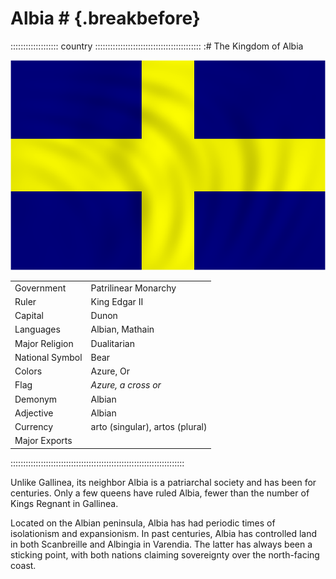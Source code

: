 # Albia #                                               {.breakbefore}

::::::::::::::::::: country ::::::::::::::::::::::::::::::::::::::::::
:# The Kingdom of Albia

![The flag of Albia](assets/Flags/Albia.png "The flag of Albia")

|                 |                                 |
| :-------------- | :------------------------------ |
| Government      | Patrilinear Monarchy            |
| Ruler           | King Edgar II                   |
| Capital         | Dunon                           |
| Languages       | Albian, Mathain                 |
| Major Religion  | Dualitarian                     |
| National Symbol | Bear                            |
| Colors          | Azure, Or                       |
| Flag            | *Azure, a cross or*             |
| Demonym         | Albian                          |
| Adjective       | Albian                          |
| Currency        | arto (singular), artos (plural) |
| Major Exports   |                                 |
:::::::::::::::::::::::::::::::::::::::::::::::::::::::::::::::::::::

Unlike Gallinea, its neighbor Albia is a patriarchal society and has
been for centuries. Only a few queens have ruled Albia, fewer than the
number of Kings Regnant in Gallinea.

Located on the Albian peninsula, Albia has had periodic times of
isolationism and expansionism. In past centuries, Albia has controlled
land in both Scanbreille and Albingia in Varendia. The latter has always
been a sticking point, with both nations claiming sovereignty over the
north-facing coast.

